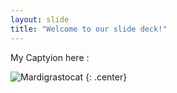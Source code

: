 ```yaml
---
layout: slide
title: "Welcome to our slide deck!"
---
```


My Captyion here :

![Mardigrastocat](https://octodex.github.com/images/Mardigrastocat.png)
{: .center}
